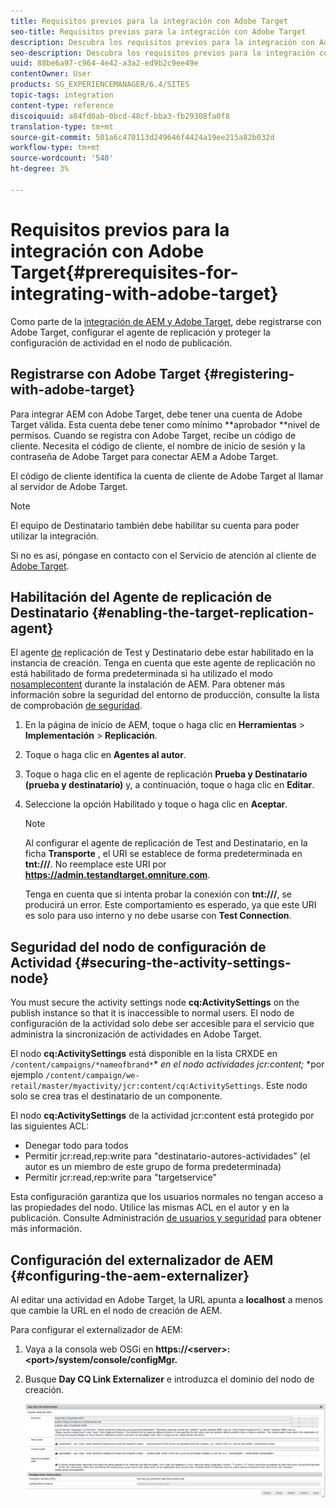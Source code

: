 ```yaml
---
title: Requisitos previos para la integración con Adobe Target
seo-title: Requisitos previos para la integración con Adobe Target
description: Descubra los requisitos previos para la integración con Adobe Target.
seo-description: Descubra los requisitos previos para la integración con Adobe Target.
uuid: 88be6a97-c964-4e42-a3a2-ed9b2c9ee49e
contentOwner: User
products: SG_EXPERIENCEMANAGER/6.4/SITES
topic-tags: integration
content-type: reference
discoiquuid: a84fd0ab-0bcd-48cf-bba3-fb29308fa0f8
translation-type: tm+mt
source-git-commit: 501a6c470113d249646f4424a19ee215a82b032d
workflow-type: tm+mt
source-wordcount: '540'
ht-degree: 3%

---
```



# Requisitos previos para la integración con Adobe Target{#prerequisites-for-integrating-with-adobe-target}

Como parte de la [integración de AEM y Adobe Target](/help/sites-administering/target.md), debe registrarse con Adobe Target, configurar el agente de replicación y proteger la configuración de actividad en el nodo de publicación.

## Registrarse con Adobe Target {#registering-with-adobe-target}

Para integrar AEM con Adobe Target, debe tener una cuenta de Adobe Target válida. Esta cuenta debe tener como mínimo **aprobador **nivel de permisos. Cuando se registra con Adobe Target, recibe un código de cliente. Necesita el código de cliente, el nombre de inicio de sesión y la contraseña de Adobe Target para conectar AEM a Adobe Target.

El código de cliente identifica la cuenta de cliente de Adobe Target al llamar al servidor de Adobe Target.

>[!NOTE]
>
>El equipo de Destinatario también debe habilitar su cuenta para poder utilizar la integración.
>
>
>Si no es así, póngase en contacto con el Servicio de atención al cliente de [Adobe Target](https://docs.adobe.com/content/help/en/target/using/cmp-resources-and-contact-information.html).

## Habilitación del Agente de replicación de Destinatario {#enabling-the-target-replication-agent}

El agente [de](/help/sites-deploying/replication.md) replicación de Test y Destinatario debe estar habilitado en la instancia de creación. Tenga en cuenta que este agente de replicación no está habilitado de forma predeterminada si ha utilizado el modo [nosamplecontent](/help/sites-deploying/configure-runmodes.md#using-samplecontent-and-nosamplecontent) durante la instalación de AEM. Para obtener más información sobre la seguridad del entorno de producción, consulte la lista de comprobación [de seguridad](/help/sites-administering/security-checklist.md).

1. En la página de inicio de AEM, toque o haga clic en **Herramientas** > **Implementación** > **Replicación**.
1. Toque o haga clic en **Agentes al autor**.
1. Toque o haga clic en el agente de replicación **Prueba y Destinatario (prueba y destinatario)** y, a continuación, toque o haga clic en **Editar**.
1. Seleccione la opción Habilitado y toque o haga clic en **Aceptar**.

   >[!NOTE]
   >
   >Al configurar el agente de replicación de Test and Destinatario, en la ficha **Transporte** , el URI se establece de forma predeterminada en **tnt:///**. No reemplace este URI por **https://admin.testandtarget.omniture.com**.
   >
   >Tenga en cuenta que si intenta probar la conexión con **tnt:///**, se producirá un error. Este comportamiento es esperado, ya que este URI es solo para uso interno y no debe usarse con **Test Connection**.

## Seguridad del nodo de configuración de Actividad {#securing-the-activity-settings-node}

You must secure the activity settings node **cq:ActivitySettings** on the publish instance so that it is inaccessible to normal users. El nodo de configuración de la actividad solo debe ser accesible para el servicio que administra la sincronización de actividades en Adobe Target.

El nodo **cq:ActivitySettings** está disponible en la lista CRXDE en `/content/campaigns/*nameofbrand*`* *en el nodo actividades jcr:content;* *por ejemplo `/content/campaign/we-retail/master/myactivity/jcr:content/cq:ActivitySettings`. Este nodo solo se crea tras el destinatario de un componente.

El nodo **cq:ActivitySettings** de la actividad jcr:content está protegido por las siguientes ACL:

* Denegar todo para todos
* Permitir jcr:read,rep:write para &quot;destinatario-autores-actividades&quot; (el autor es un miembro de este grupo de forma predeterminada)
* Permitir jcr:read,rep:write para &quot;targetservice&quot;

Esta configuración garantiza que los usuarios normales no tengan acceso a las propiedades del nodo. Utilice las mismas ACL en el autor y en la publicación. Consulte Administración [de usuarios y seguridad](/help/sites-administering/security.md) para obtener más información.

## Configuración del externalizador de AEM {#configuring-the-aem-externalizer}

Al editar una actividad en Adobe Target, la URL apunta a **localhost** a menos que cambie la URL en el nodo de creación de AEM.

Para configurar el externalizador de AEM:

1. Vaya a la consola web OSGi en **https://&lt;server>:&lt;port>/system/console/configMgr.**
1. Busque **Day CQ Link Externalizer** e introduzca el dominio del nodo de creación.

   ![chlimage_1-120](assets/chlimage_1-120.png)

